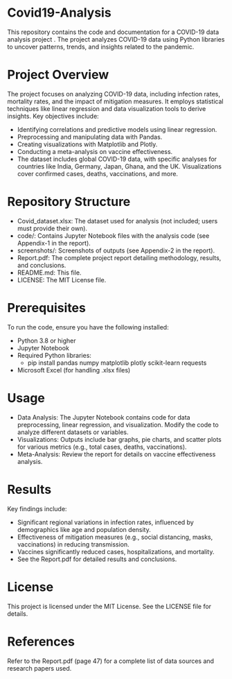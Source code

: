 # Covid19-Analysis
This repository contains the code and documentation for a COVID-19 data analysis project . The project analyzes COVID-19 data using Python libraries to uncover patterns, trends, and insights related to the pandemic.
# Project Overview
The project focuses on analyzing COVID-19 data, including infection rates, mortality rates, and the impact of mitigation measures. It employs statistical techniques like linear regression and data visualization tools to derive insights. Key objectives include:
- Identifying correlations and predictive models using linear regression.
- Preprocessing and manipulating data with Pandas.
- Creating visualizations with Matplotlib and Plotly.
- Conducting a meta-analysis on vaccine effectiveness.
- The dataset includes global COVID-19 data, with specific analyses for countries like India, Germany, Japan, Ghana, and the UK. Visualizations cover confirmed cases, deaths, vaccinations, and more.
# Repository Structure
- Covid_dataset.xlsx: The dataset used for analysis (not included; users must provide their own).
- code/: Contains Jupyter Notebook files with the analysis code (see Appendix-1 in the report).
- screenshots/: Screenshots of outputs (see Appendix-2 in the report).
- Report.pdf: The complete project report detailing methodology, results, and conclusions.
- README.md: This file.
- LICENSE: The MIT License file.
# Prerequisites
To run the code, ensure you have the following installed:
- Python 3.8 or higher
- Jupyter Notebook
- Required Python libraries:
  - pip install pandas numpy matplotlib plotly scikit-learn requests
- Microsoft Excel (for handling .xlsx files)
# Usage
- Data Analysis: The Jupyter Notebook contains code for data preprocessing, linear regression, and visualization. Modify the code to analyze different datasets or variables.
- Visualizations: Outputs include bar graphs, pie charts, and scatter plots for various metrics (e.g., total cases, deaths, vaccinations).
- Meta-Analysis: Review the report for details on vaccine effectiveness analysis.
# Results
Key findings include:
- Significant regional variations in infection rates, influenced by demographics like age and population density.
- Effectiveness of mitigation measures (e.g., social distancing, masks, vaccinations) in reducing transmission.
- Vaccines significantly reduced cases, hospitalizations, and mortality.
- See the Report.pdf for detailed results and conclusions.
# License
This project is licensed under the MIT License. See the LICENSE file for details.
# References
Refer to the Report.pdf (page 47) for a complete list of data sources and research papers used.
